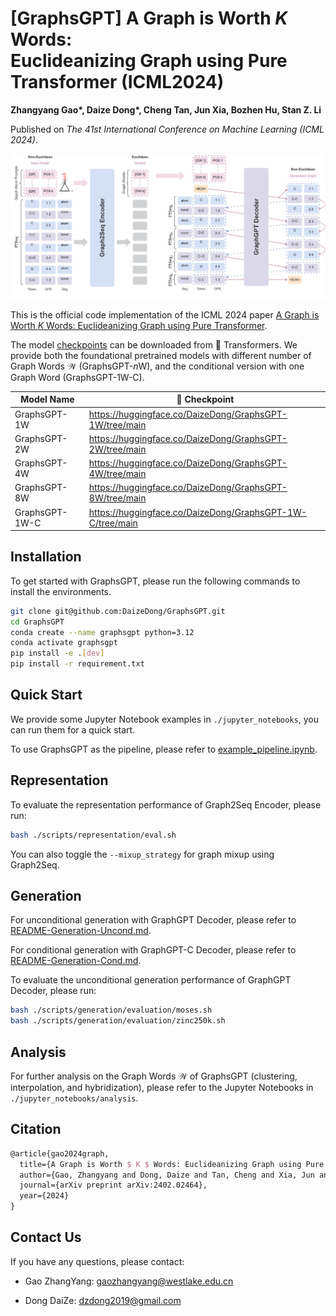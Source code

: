 # [GraphsGPT] A Graph is Worth $K$ Words:<br>Euclideanizing Graph using Pure Transformer (ICML2024)

**Zhangyang Gao\*, Daize Dong\*, Cheng Tan, Jun Xia, Bozhen Hu, Stan Z. Li**

Published on *The 41st International Conference on Machine Learning (ICML 2024)*.



![graphsgpt.svg](graphsgpt.svg)

This is the official code implementation of the ICML 2024 paper [A Graph is Worth $K$ Words: Euclideanizing Graph using Pure Transformer](https://arxiv.org/abs/2402.02464).

The model [checkpoints](https://huggingface.co/collections/DaizeDong/graphsgpt-65efe70c326a1a5bd35c2fcc) can be downloaded from 🤗 Transformers. We provide both the foundational pretrained models with different number of Graph Words $\mathcal{W}$ (GraphsGPT-$n$W), and the conditional version with one Graph Word (GraphsGPT-1W-C).

| Model Name     | 🤗 Checkpoint                                              |
| -------------- | --------------------------------------------------------- |
| GraphsGPT-1W   | https://huggingface.co/DaizeDong/GraphsGPT-1W/tree/main   |
| GraphsGPT-2W   | https://huggingface.co/DaizeDong/GraphsGPT-2W/tree/main   |
| GraphsGPT-4W   | https://huggingface.co/DaizeDong/GraphsGPT-4W/tree/main   |
| GraphsGPT-8W   | https://huggingface.co/DaizeDong/GraphsGPT-8W/tree/main   |
| GraphsGPT-1W-C | https://huggingface.co/DaizeDong/GraphsGPT-1W-C/tree/main |



## Installation

To get started with GraphsGPT, please run the following commands to install the environments.

```bash
git clone git@github.com:DaizeDong/GraphsGPT.git
cd GraphsGPT
conda create --name graphsgpt python=3.12
conda activate graphsgpt
pip install -e .[dev]
pip install -r requirement.txt
```



## Quick Start

We provide some Jupyter Notebook examples in `./jupyter_notebooks`, you can run them for a quick start.

To use GraphsGPT as the pipeline, please refer to [example_pipeline.ipynb](jupyter_notebooks%2Fexample_pipeline.ipynb).



## Representation

To evaluate the representation performance of Graph2Seq Encoder, please run:

```bash
bash ./scripts/representation/eval.sh
```

You can also toggle the `--mixup_strategy` for graph mixup using Graph2Seq.



## Generation

For unconditional generation with GraphGPT Decoder, please refer to [README-Generation-Uncond.md](scripts%2Fgeneration%2Funconditional%2FREADME-Generation-Uncond.md).

For conditional generation with GraphGPT-C Decoder, please refer to [README-Generation-Cond.md](scripts%2Fgeneration%2Fconditional%2FREADME-Generation-Cond.md).

To evaluate the unconditional generation performance of GraphGPT Decoder, please run:

```bash
bash ./scripts/generation/evaluation/moses.sh
bash ./scripts/generation/evaluation/zinc250k.sh
```



## Analysis

For further analysis on the Graph Words $\mathcal{W}$ of GraphsGPT (clustering, interpolation, and hybridization), please refer to the Jupyter Notebooks in `./jupyter_notebooks/analysis`.



## Citation

```latex
@article{gao2024graph,
  title={A Graph is Worth $ K $ Words: Euclideanizing Graph using Pure Transformer},
  author={Gao, Zhangyang and Dong, Daize and Tan, Cheng and Xia, Jun and Hu, Bozhen and Li, Stan Z},
  journal={arXiv preprint arXiv:2402.02464},
  year={2024}
}
```

## Contact Us
If you have any questions, please contact:

- Gao ZhangYang: gaozhangyang@westlake.edu.cn

- Dong DaiZe: dzdong2019@gmail.com
```

